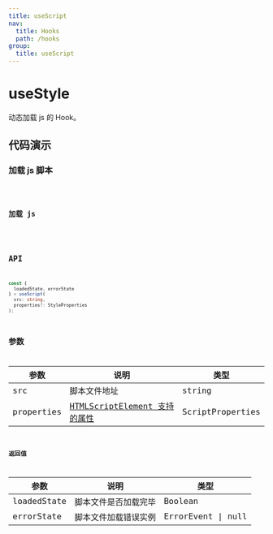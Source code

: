 ```yaml
---
title: useScript
nav:
  title: Hooks
  path: /hooks
group:
  title: useScript
---
```


# useStyle

动态加载 js 的 Hook。

## 代码演示

### 加载 js 脚本

<code src="./demo/demo1.tsx" />

### 加载 js

<code src="./demo/demo1.tsx" />

## API

```typescript
const {
  loadedState, errorState
} = useScript(
  src: string,
  properties?: StyleProperties
);
```

## 参数

| 参数       | 说明                                                                                               | 类型             |
| ---------- | -------------------------------------------------------------------------------------------------- | ---------------- |
| src        | 脚本文件地址                                                                                       | string           |
| properties | [HTMLScriptElement 支持的属性](https://developer.mozilla.org/zh-CN/docs/Web/API/HTMLScriptElement) | ScriptProperties |

### 返回值

| 参数        | 说明                 | 类型               |
| ----------- | -------------------- | ------------------ |
| loadedState | 脚本文件是否加载完毕 | Boolean            |
| errorState  | 脚本文件加载错误实例 | ErrorEvent \| null |

